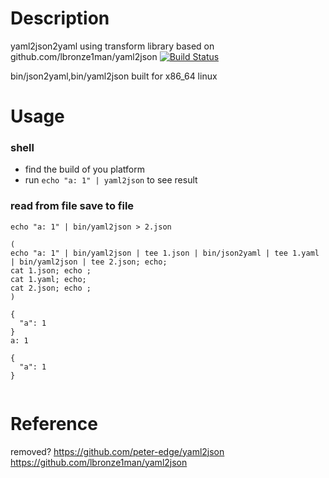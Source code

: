 Description
===================
yaml2json2yaml using transform library based on github.com/lbronze1man/yaml2json [![Build Status](https://travis-ci.org/davidwalter0/yaml2json2yaml.svg?branch=master)](https://travis-ci.org/davidwalter0/yaml2json2yaml)

bin/json2yaml,bin/yaml2json built for x86_64 linux

Usage
====================
### shell
* find the build of you platform
* run `echo "a: 1" | yaml2json` to see result

### read from file save to file
```
echo "a: 1" | bin/yaml2json > 2.json
```

```
(
echo "a: 1" | bin/yaml2json | tee 1.json | bin/json2yaml | tee 1.yaml | bin/yaml2json | tee 2.json; echo;
cat 1.json; echo ;
cat 1.yaml; echo;
cat 2.json; echo ;
)

{
  "a": 1
}
a: 1

{
  "a": 1
}


```

Reference
====================
removed? https://github.com/peter-edge/yaml2json
https://github.com/lbronze1man/yaml2json
